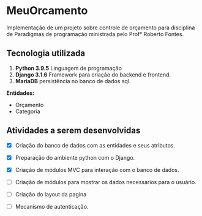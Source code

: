# MeuOrcamento

Implementação de um projeto sobre controle de orçamento para disciplina de Paradigmas de programação ministrada pelo Prof° Roberto Fontes.

## Tecnologia utilizada
1. **Python 3.9.5** Linguagem de programação
2. **Django 3.1.6** Framework para criação do backend e frontend.
3. **MariaDB** persistência no banco de dados sql.

**Entidades:** 
* Orçamento
* Categoria

## Atividades a serem desenvolvidas
- [x] Criação do banco de dados com as entidades e seus atributos.
- [x] Preparação do ambiente python com o Django.
- [x] Criação de módulos MVC para interação com o banco de dados.
- [ ] Criação de módulos para mostrar os dados necessarios para o usuário.
- [ ] Criação do layout da pagina
- [ ] Mecanismo de autenticação.

